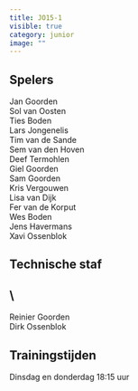 ```yaml
---
title: JO15-1
visible: true
category: junior
image: ""
---
```

## Spelers

J﻿an Goorden\
S﻿ol van Oosten\
T﻿ies Boden\
L﻿ars Jongenelis\
T﻿im van de Sande\
S﻿em van den Hoven\
D﻿eef Termohlen\
G﻿iel Goorden\
S﻿am Goorden\
K﻿ris Vergouwen\
L﻿isa van Dijk\
F﻿er van de Korput\
W﻿es Boden\
J﻿ens Havermans\
X﻿avi Ossenblok

## Technische staf

## \
R﻿einier Goorden\
D﻿irk Ossenblok

## Trainingstijden

Dinsdag en donderdag 18:15 uur